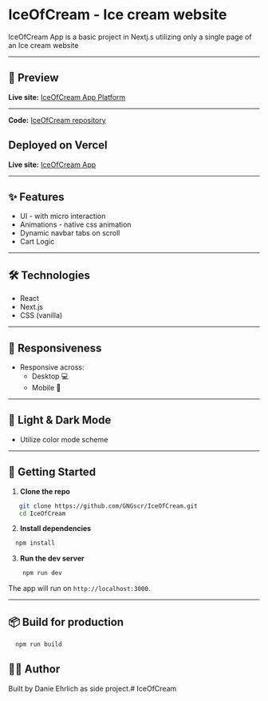 # IceOfCream - Ice cream website

IceOfCream App is a basic project in Nextj.s utilizing only a single page of an Ice cream website

---

## 📸 Preview

**Live site:** [IceOfCream App Platform](https://ice-of-cream.vercel.app/)

---

**Code:** [IceOfCream repository](https://github.com/GNGscr/IceOfCream) 


## Deployed on Vercel

**Live site:** [IceOfCream App](https://ice-of-cream.vercel.app/)

---

## ✨ Features

- UI - with micro interaction
- Animations - native css animation
- Dynamic navbar tabs on scroll
- Cart Logic

---

## 🛠️ Technologies

- React
- Next.js
- CSS (vanilla)

---

## 📱 Responsiveness

- Responsive across:
  - Desktop 💻
  - Mobile 📲

---

## 🎨 Light & Dark Mode

- Utilize color mode scheme

---

## 🚀 Getting Started

1. **Clone the repo**  
```bash
   git clone https://github.com/GNGscr/IceOfCream.git
   cd IceOfCream
```

2. **Install dependencies**  
```bash  
  npm install
```

3. **Run the dev server**

```bash
    npm run dev
```

The app will run on `http://localhost:3000`.

---

## 📦 Build for production
```bash
  npm run build
```

## 👨‍💻 Author

  Built by Danie Ehrlich as side project.# IceOfCream

